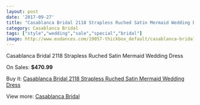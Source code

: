 ```yaml
---
layout: post
date: '2017-09-27'
title: "Casablanca Bridal 2118 Strapless Ruched Satin Mermaid Wedding Dress"
category: Casablanca Bridal
tags: ["style","wedding","sale","special","bridal"]
image: http://www.eudances.com/19057-thickbox_default/casablanca-bridal-2118-strapless-ruched-satin-mermaid-wedding-dress.jpg
---
```

Casablanca Bridal 2118 Strapless Ruched Satin Mermaid Wedding Dress

On Sales: **$470.99**
<a href="https://www.eudances.com/en/casablanca-bridal/5668-casablanca-bridal-2118-strapless-ruched-satin-mermaid-wedding-dress.html"><amp-img layout="responsive" width="600" height="600" src="//www.eudances.com/19057-thickbox_default/casablanca-bridal-2118-strapless-ruched-satin-mermaid-wedding-dress.jpg" alt="Casablanca Bridal 2118 Strapless Ruched Satin Mermaid Wedding Dress 0" /></a>
<a href="https://www.eudances.com/en/casablanca-bridal/5668-casablanca-bridal-2118-strapless-ruched-satin-mermaid-wedding-dress.html"><amp-img layout="responsive" width="600" height="600" src="//www.eudances.com/19059-thickbox_default/casablanca-bridal-2118-strapless-ruched-satin-mermaid-wedding-dress.jpg" alt="Casablanca Bridal 2118 Strapless Ruched Satin Mermaid Wedding Dress 1" /></a>
<a href="https://www.eudances.com/en/casablanca-bridal/5668-casablanca-bridal-2118-strapless-ruched-satin-mermaid-wedding-dress.html"><amp-img layout="responsive" width="600" height="600" src="//www.eudances.com/19058-thickbox_default/casablanca-bridal-2118-strapless-ruched-satin-mermaid-wedding-dress.jpg" alt="Casablanca Bridal 2118 Strapless Ruched Satin Mermaid Wedding Dress 2" /></a>

Buy it: [Casablanca Bridal 2118 Strapless Ruched Satin Mermaid Wedding Dress](https://www.eudances.com/en/casablanca-bridal/5668-casablanca-bridal-2118-strapless-ruched-satin-mermaid-wedding-dress.html "Casablanca Bridal 2118 Strapless Ruched Satin Mermaid Wedding Dress")

View more: [Casablanca Bridal](https://www.eudances.com/en/4-casablanca-bridal "Casablanca Bridal")